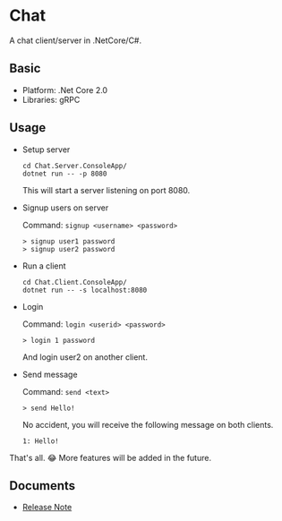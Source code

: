 # Chat

A chat client/server in .NetCore/C#.

## Basic

* Platform: .Net Core 2.0
* Libraries: gRPC

## Usage

* Setup server

  ```shell
  cd Chat.Server.ConsoleApp/
  dotnet run -- -p 8080
  ```

  This will start a server listening on port 8080.

* Signup users on server

  Command: `signup <username> <password>`

  ```
  > signup user1 password
  > signup user2 password
  ```

* Run a client

  ```shell
  cd Chat.Client.ConsoleApp/
  dotnet run -- -s localhost:8080
  ```

* Login

  Command: `login <userid> <password>`

  ```
  > login 1 password
  ```

  And login user2 on another client.

* Send message

  Command: `send <text>`

  ```
  > send Hello!
  ```

  No accident, you will receive the following message on both clients.

  ```
  1: Hello!
  ```

That's all. 😂 More features will be added in the future.

## Documents

* [Release Note](./docs/Note.md)